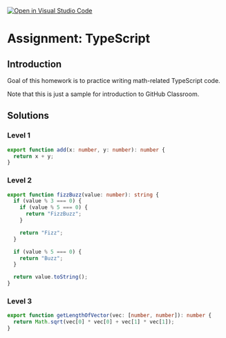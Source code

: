 [![Open in Visual Studio Code](https://classroom.github.com/assets/open-in-vscode-c66648af7eb3fe8bc4f294546bfd86ef473780cde1dea487d3c4ff354943c9ae.svg)](https://classroom.github.com/online_ide?assignment_repo_id=8902464&assignment_repo_type=AssignmentRepo)
# Assignment: TypeScript

## Introduction

Goal of this homework is to practice writing math-related TypeScript code.

Note that this is just a sample for introduction to GitHub Classroom.

## Solutions

### Level 1

```ts
export function add(x: number, y: number): number {
  return x + y;
}
```

### Level 2

```ts
export function fizzBuzz(value: number): string {
  if (value % 3 === 0) {
    if (value % 5 === 0) {
      return "FizzBuzz";
    }

    return "Fizz";
  }

  if (value % 5 === 0) {
    return "Buzz";
  }

  return value.toString();
}
```

### Level 3

```ts
export function getLengthOfVector(vec: [number, number]): number {
  return Math.sqrt(vec[0] * vec[0] + vec[1] * vec[1]);
}
```
